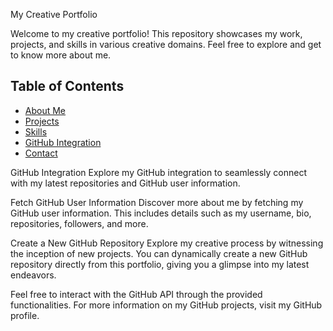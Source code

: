 My Creative Portfolio

Welcome to my creative portfolio! This repository showcases my work, projects, and skills in various creative domains. Feel free to explore and get to know more about me.

## Table of Contents
- [About Me](#about-me)
- [Projects](#projects)
- [Skills](#skills)
- [GitHub Integration](#github-integration)
- [Contact](#contact)


GitHub Integration
Explore my GitHub integration to seamlessly connect with my latest repositories and GitHub user information.

Fetch GitHub User Information
Discover more about me by fetching my GitHub user information. This includes details such as my username, bio, repositories, followers, and more.

Create a New GitHub Repository
Explore my creative process by witnessing the inception of new projects. You can dynamically create a new GitHub repository directly from this portfolio, giving you a glimpse into my latest endeavors.

Feel free to interact with the GitHub API through the provided functionalities. For more information on my GitHub projects, visit my GitHub profile.
